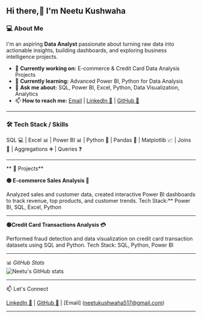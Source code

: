 

##  Hi there,👋  I'm **Neetu Kushwaha**

### 💻 About Me

I'm an aspiring **Data Analyst** passionate about turning raw data into actionable insights, building dashboards, and exploring business intelligence projects.

* 🔭 **Currently working on:** E-commerce & Credit Card Data Analysis Projects
* 🌱 **Currently learning:** Advanced Power BI, Python for Data Analysis
* 💬 **Ask me about:** SQL, Power BI, Excel, Python, Data Visualization, Analytics
* 📫 **How to reach me:** [Email](neetukushwaha517@gmail.com) | [LinkedIn 🔗](https://www.linkedin.com/in/neetu-kushwaha-240123330?utm_source=share&utm_campaign=share_via&utm_content=profile&utm_medium=android_app) | [GitHub 🐙](https://github.com/neetukushwaha93/Neetu_kushwaha)

---

### 🛠️ Tech Stack / Skills

SQL 💻 | Excel 📊 | Power BI 📊 | Python 🐍 | Pandas 🐼 | Matplotlib 📈 |
Joins 🔗 | Aggregations ➕ | Queries ❓

---

** 💼 Projects**

**🟢 E-commerce Sales Analysis 🛒**

Analyzed sales and customer data, created interactive Power BI dashboards to track revenue, top products, and customer trends.
Tech Stack:** Power BI, SQL, Excel, Python

---

 **🟢Credit Card Transactions Analysis 💳**

Performed fraud detection and data visualization on credit card transaction datasets using SQL and Python.
Tech Stack: SQL, Python, Power BI

---

 📊 *GitHub Stats*  
![Neetu's GitHub stats](https://github-readme-stats.vercel.app/api?username=NeetuKushwaha&show_icons=true&theme=radical)

---

 📫 Let's Connect

[LinkedIn 🔗](https://www.linkedin.com/in/neetu-kushwaha-240123330?utm_source=share&utm_campaign=share_via&utm_content=profile&utm_medium=android_app) | [GitHub 🐙](https://github.com/neetukushwaha93/Neetu_kushwaha) | [Email] (neetukushwaha517@gmail.com)

---

